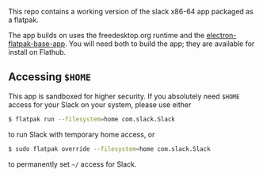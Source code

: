 This repo contains a working version of the slack x86-64 app packaged as a flatpak.

The app builds on uses the freedesktop.org runtime and the
[electron-flatpak-base-app](https://github.com/endlessm/electron-flatpak-base-app).
You will need both to build the app; they are available for install on Flathub.

## Accessing `$HOME`

This app is sandboxed for higher security. If you absolutely need `$HOME` access for your Slack on your system, please use either 
```sh
$ flatpak run --filesystem=home com.slack.Slack
```
to run Slack with temporary home access, or
```sh
$ sudo flatpak override --filesystem=home com.slack.Slack
```
to permanently set `~/` access for Slack.
